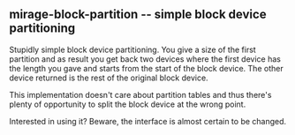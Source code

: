## mirage-block-partition -- simple block device partitioning

Stupidly simple block device partitioning.
You give a size of the first partition and as result you get back two devices where the first device has the length you gave and starts from the start of the block device.
The other device returned is the rest of the original block device.

This implementation doesn't care about partition tables and thus there's plenty of opportunity to split the block device at the wrong point.

Interested in using it?
Beware, the interface is almost certain to be changed.
